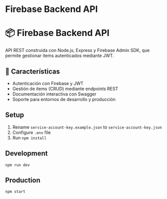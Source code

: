 # Firebase Backend API

# 📦 Firebase Backend API  
API REST construida con Node.js, Express y Firebase Admin SDK, que permite gestionar items autenticados mediante JWT.

## 📑 Características  
- Autenticación con Firebase y JWT  
- Gestión de items (CRUD) mediante endpoints REST  
- Documentación interactiva con Swagger  
- Soporte para entornos de desarrollo y producción  

## Setup
1. Rename `service-account-key.example.json` to `service-account-key.json`
2. Configure `.env` file
3. Run `npm install`

## Development
`npm run dev`

## Production
`npm start`